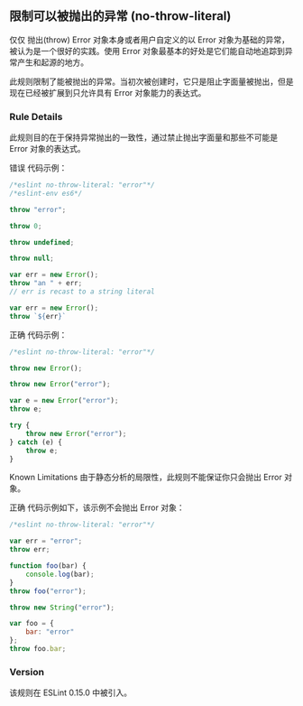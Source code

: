 ## 限制可以被抛出的异常 (no-throw-literal)

仅仅 抛出(throw) Error 对象本身或者用户自定义的以 Error 对象为基础的异常，被认为是一个很好的实践。使用 Error 对象最基本的好处是它们能自动地追踪到异常产生和起源的地方。

此规则限制了能被抛出的异常。当初次被创建时，它只是阻止字面量被抛出，但是现在已经被扩展到只允许具有 Error 对象能力的表达式。

### Rule Details
此规则目的在于保持异常抛出的一致性，通过禁止抛出字面量和那些不可能是 Error 对象的表达式。

错误 代码示例：
```js
/*eslint no-throw-literal: "error"*/
/*eslint-env es6*/

throw "error";

throw 0;

throw undefined;

throw null;

var err = new Error();
throw "an " + err;
// err is recast to a string literal

var err = new Error();
throw `${err}`
```

正确 代码示例：
```js
/*eslint no-throw-literal: "error"*/

throw new Error();

throw new Error("error");

var e = new Error("error");
throw e;

try {
    throw new Error("error");
} catch (e) {
    throw e;
}
```

Known Limitations
由于静态分析的局限性，此规则不能保证你只会抛出 Error 对象。

正确 代码示例如下，该示例不会抛出 Error 对象：
```js
/*eslint no-throw-literal: "error"*/

var err = "error";
throw err;

function foo(bar) {
    console.log(bar);
}
throw foo("error");

throw new String("error");

var foo = {
    bar: "error"
};
throw foo.bar;
```

### Version
该规则在 ESLint 0.15.0 中被引入。
